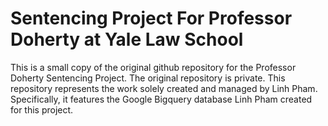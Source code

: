 # Sentencing Project For Professor Doherty at Yale Law School 

This is a small copy of the original github repository for the Professor Doherty Sentencing Project. The original repository is private. This repository represents the work solely created and managed by Linh Pham. Specifically, it features the Google Bigquery database Linh Pham created for this project. 

